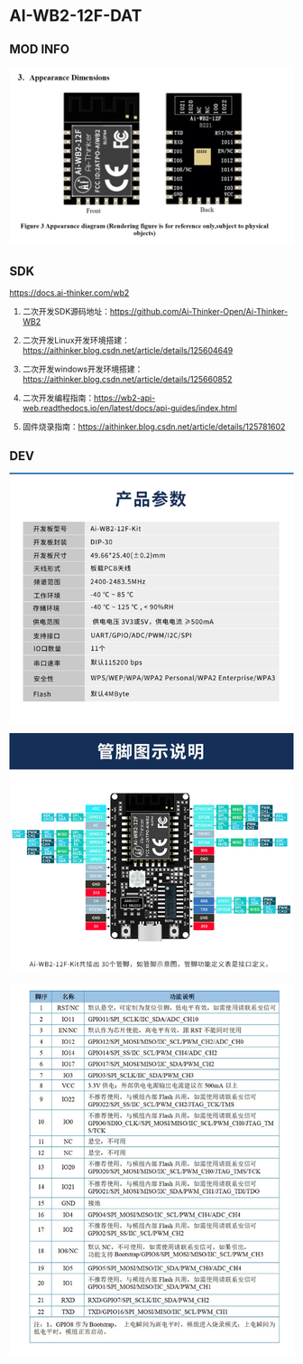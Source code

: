 
# AI-WB2-12F-DAT


## MOD INFO 

![](35-09-15-15-12-2022.png)

## SDK 
https://docs.ai-thinker.com/wb2 

1. 二次开发SDK源码地址：https://github.com/Ai-Thinker-Open/Ai-Thinker-WB2

2. 二次开发Linux开发环境搭建：https://aithinker.blog.csdn.net/article/details/125604649

3. 二次开发windows开发环境搭建：https://aithinker.blog.csdn.net/article/details/125660852

4. 二次开发编程指南：https://wb2-api-web.readthedocs.io/en/latest/docs/api-guides/index.html

5. 固件烧录指南：https://aithinker.blog.csdn.net/article/details/125781602


## DEV

![](02-03-15-15-12-2022.png)


![](10-03-15-15-12-2022.png)


![](29-03-15-15-12-2022.png)